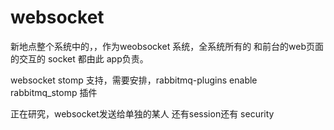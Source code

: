 # websocket 

新地点整个系统中的，，作为weobsocket 系统，全系统所有的 和前台的web页面的交互的 socket 都由此 app负责。


websocket stomp 支持，需要安排，rabbitmq-plugins enable rabbitmq_stomp 插件

正在研究，websocket发送给单独的某人
还有session还有 security